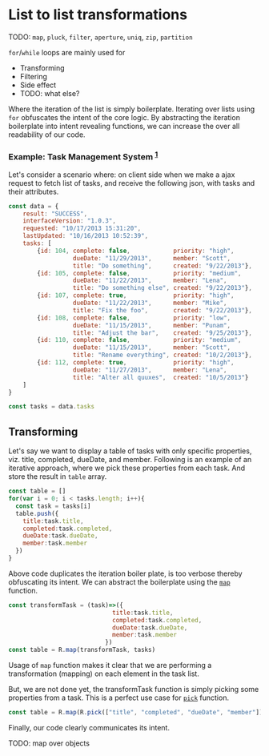 # List to list transformations

TODO: `map`, `pluck`, `filter`, `aperture`, `uniq`, `zip`, `partition`

`for`/`while` loops are mainly used for

* Transforming
* Filtering
* Side effect
* TODO: what else?

Where the iteration of the list is simply boilerplate. Iterating over lists using `for` obfuscates the intent of the core logic. By abstracting the iteration boilerplate into intent revealing functions, we can increase the over all readability of our code.

### Example: Task Management System <sup>[1]</sup>

Let's consider a scenario where: on client side when we make a ajax request to fetch list of tasks, and receive the following json, with tasks and their attributes.

```js
const data = {
    result: "SUCCESS",
    interfaceVersion: "1.0.3",
    requested: "10/17/2013 15:31:20",
    lastUpdated: "10/16/2013 10:52:39",
    tasks: [
        {id: 104, complete: false,            priority: "high",
                  dueDate: "11/29/2013",      member: "Scott",
                  title: "Do something",      created: "9/22/2013"},
        {id: 105, complete: false,            priority: "medium",
                  dueDate: "11/22/2013",      member: "Lena",
                  title: "Do something else", created: "9/22/2013"},
        {id: 107, complete: true,             priority: "high",
                  dueDate: "11/22/2013",      member: "Mike",
                  title: "Fix the foo",       created: "9/22/2013"},
        {id: 108, complete: false,            priority: "low",
                  dueDate: "11/15/2013",      member: "Punam",
                  title: "Adjust the bar",    created: "9/25/2013"},
        {id: 110, complete: false,            priority: "medium",
                  dueDate: "11/15/2013",      member: "Scott",
                  title: "Rename everything", created: "10/2/2013"},
        {id: 112, complete: true,             priority: "high",
                  dueDate: "11/27/2013",      member: "Lena",
                  title: "Alter all quuxes",  created: "10/5/2013"}
    ]
}

const tasks = data.tasks

```

## Transforming

Let's say we want to display a table of tasks with only specific properties, viz. title, completed, dueDate, and member. Following is an example of an iterative approach, where we pick these properties from each task. And store the result in `table` array.
 
```js
const table = []
for(var i = 0; i < tasks.length; i++){
  const task = tasks[i]
  table.push({
    title:task.title, 
    completed:task.completed, 
    dueDate:task.dueDate, 
    member:task.member  
  })
}
```
Above code duplicates the iteration boiler plate, is too verbose thereby obfuscating its intent. We can abstract the boilerplate using the [`map`][ma] function.
```js
const transformTask = (task)=>({  
                             title:task.title, 
                             completed:task.completed, 
                             dueDate:task.dueDate, 
                             member:task.member  
                           }) 
const table = R.map(transformTask, tasks)
```
Usage of `map` function makes it clear that we are performing a transformation (mapping) on each element in the task list. 

But, we are not done yet, the transformTask function is simply picking some properties from a task. This is a perfect use case for [`pick`][pi] function.
  ```js
const table = R.map(R.pick(["title", "completed", "dueDate", "member"]), tasks)
```
Finally, our code clearly communicates its intent.


TODO: map over objects

  [1]: https://github.com/CrossEye/FuncProgTalk

  [FuncProgTalk]: https://github.com/CrossEye/FuncProgTalk
  [ma]: http://ramdajs.com/docs/#map
  [pi]: http://ramdajs.com/docs/#pick
